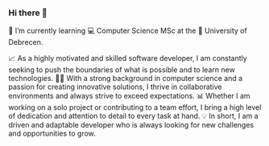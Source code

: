 ### Hi there 👋
🌱 I’m currently learning 💻 Computer Science MSc at the 🦉 University of Debrecen.

📈 As a highly motivated and skilled software developer, I am constantly seeking to push the boundaries of what is possible and to learn new technologies. 💪🏼 With a strong background in computer science and a passion for creating innovative solutions, I thrive in collaborative environments and always strive to exceed expectations. 📊 Whether I am working on a solo project or contributing to a team effort, I bring a high level of dedication and attention to detail to every task at hand. 💡 In short, I am a driven and adaptable developer who is always looking for new challenges and opportunities to grow.

<!--
**sidragosam/sidragosam** is a ✨ _special_ ✨ repository because its `README.md` (this file) appears on your GitHub profile.

Here are some ideas to get you started:

- 🔭 I’m currently working on ...
- 🌱 I’m currently learning ...
- 👯 I’m looking to collaborate on ...
- 🤔 I’m looking for help with ...
- 💬 Ask me about ...
- 📫 How to reach me: ...
- 😄 Pronouns: ...
- ⚡ Fun fact: ...
-->
